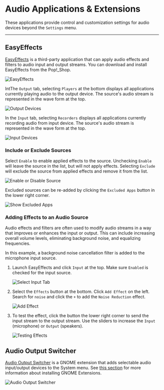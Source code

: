 # Audio Applications & Extensions

These applications provide control and customization settings for audio devices beyond the `Settings` menu.

---

## EasyEffects

[EasyEffects](https://github.com/wwmm/easyeffects) is a third-party application that can apply audio effects and filters to audio input and output streams. You can download and install EasyEffects from the Pop!\_Shop.

![EasyEffects](/images/audio-mic/easyeffects.png)

IntThe `Output` tab, selecting `Players` at the bottom displays all applications currently playing audio to the output device. The source's audio stream is represented in the wave form at the top.

![Output Devices](/images/audio-mic/output-devices.png)

In the `Input` tab, selecting `Recorders` displays all applications currently recording audio from input device. The source's audio stream is represented in the wave form at the top.

![Input Devices](/images/audio-mic/input-devices.png)

### Include or Exclude Sources

Select `Enable` to enable applied effects to the source. Unchecking `Enable` will leave the source in the list, but will not apply effects. Selecting `Exclude` will exclude the source from applied effects and remove it from the list.

![Enable or Disable Source](/images/audio-mic/enable-source.png)

Excluded sources can be re-added by clicking the `Excluded Apps` button in the lower right corner.

![Show Excluded Apps](/images/audio-mic/show-excluded.png)

### Adding Effects to an Audio Source

Audio effects and filters are often used to modify audio streams in a way that improves or enhances the input or output. This can include increasing overall volume levels, eliminating background noise, and equalizing frequencies.

In this example, a background noise cancellation filter is added to the microphone input source.

1. Launch EasyEffects and click `Input` at the top. Make sure `Enabled` is checked for the input source.

    ![Select Input Tab](/images/audio-mic/select-input-tab.png)

2. Select the `Effects` button at the bottom. Click `Add Effect` on the left. Search for `noise` and click the `+` to add the `Noise Reduction` effect.

    ![Add Effect](/images/audio-mic/add-effect.png)

3. To test the effect, click the button the lower right corner to send the input stream to the output stream. Use the sliders to increase the `Input` (microphone) or `Output` (speakers).

    ![Testing Effects](/images/audio-mic/test-effect.png)

## Audio Output Switcher

[Audio Output Switcher](https://extensions.gnome.org/extension/751/audio-output-switcher/) is a GNOME extension that adds selectable audio input/output devices to the System menu. See [this section](/customize-pop/gnome-tweaks-extensions/gnome-extensions.md) for more information about installing GNOME Extensions.

![Audio Output Switcher](/images/audio-mic/output-switcher.png)
